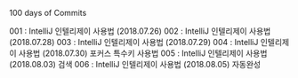 100 days of Commits

001 : IntelliJ 인텔리제이 사용법 (2018.07.26)
002 : IntelliJ 인텔리제이 사용법 (2018.07.28)
003 : IntelliJ 인텔리제이 사용법 (2018.07.29)
004 : IntelliJ 인텔리제이 사용법 (2018.07.30) 포커스 특수키 사용법
005 : IntelliJ 인텔리제이 사용법 (2018.08.03) 검색
006 : IntelliJ 인텔리제이 사용법 (2018.08.05) 자동완성


